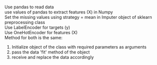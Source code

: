 Use pandas to read data  
use values of pandas to extract features (X) in Numpy  
Set the missing values using strategy = mean in Imputer object of sklearn preprocessing class  
Use LabelEncoder for targets (y)  
Use OneHotEncoder for features (X)  
Method for both is the same:    
1. Initialize object of the class with required parameters as arguments    
2. pass the data 'fit' method of the object   
3. receive and replace the data accordingly  
